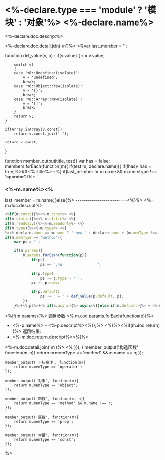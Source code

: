 # <%-declare.type === 'module' ? '模块' : '对象'%> <%-declare.name%>
<%-declare.doc.descript%>

<%-declare.doc.detail.join('\n')%>
<%var last_member = '';

function def_value(v, o)
{
    if(v.value)
    {
        v = v.value;

        switch(v)
        {
        case 'v8::Undefined(isolate)':
            v = 'undefined';
            break;
        case 'v8::Object::New(isolate)':
            v = '{}';
            break;
        case 'v8::Array::New(isolate)':
            v = '[]';
            break;
        }
        return v;
    }

    if(Array.isArray(v.const))
        return v.const.join('.');

    return v.const;
}

function member_output(title, test){
    var has = false;
    members.forEach(function(m){
     if(test(m, declare.name)){
         if(!has){
             has = true;%>## <%-title%>
        <%}
        if(last_member != m.name && m.memType !== 'operator'){%>
### <%-m.name%><%
last_member = m.name;
}else{%>
--------------------------<%}%>
<%-m.doc.descript%>
```JavaScript
<%if(m.const){%><%-m.const%> <%}
if(m.static){%><%-m.static%> <%}
if(m.readonly){%><%-m.readonly%> <%}
if(m.type){%><%-m.type%> <%}
%><%-declare.name == m.name ? ' new ' : declare.name + (m.memType !== 'operator' ? '.' : '')%><%-m.name%><%
if(m.memType == 'method'){
    var ps = '';

    if(m.params){
        m.params.forEach(function(p){
            if(ps)
                ps += ',\n                ';

            if(p.type)
                ps += p.type + ' ';
            ps += p.name;
    
            if(p.default)
                ps += ' = ' + def_value(p.default, p);
        });
    }%>(<%-ps%>)<% if(m.async){%> async<%}}else if(m.default){%> = <%-def_value(m.default, m)%><%}%>;
```
<%if(m.params){%>
调用参数:<% m.doc.params.forEach(function(p){%>
* <%-p.name%> - <%-p.descript%><%});%>
<%}%><%if(m.doc.return){%>
返回结果:
* <%-m.doc.return.descript%><%}%>

<%-m.doc.detail.join('\n')%>
<%  }});
    }
    member_output('构造函数', function(m, n){
        return m.memType == 'method' && m.name == n;
    });

    member_output('下标操作', function(m){
        return m.memType == 'operator';
    });

    member_output('对象', function(m){
        return m.memType == 'object';
    });

    member_output('函数', function(m, n){
        return m.memType == 'method' && m.name !== n;
    });

    member_output('属性', function(m){
        return m.memType == 'prop';
    });

    member_output('常量', function(m){
        return m.memType == 'const';
    });

%>
